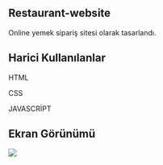 ## Restaurant-website

Online yemek sipariş sitesi olarak tasarlandı.

## Harici Kullanılanlar

HTML

CSS

JAVASCRİPT

## Ekran Görünümü 

![](screen.gif)